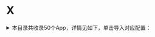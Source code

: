 # X
<details>
<summary>
本目录共收录50个App，详情见如下，单击导入对应配置：
</summary>

 自动导入功能依赖 [【神机模块】](https://raw.githubusercontent.com/zirawell/R-Store/main/Rule/Surge/Redirect/DivineEngine.sgmodule)
- [下厨房](https://surge.app/install-module?url=https%3A%2F%2Fraw.githubusercontent.com%2Fzirawell%2FR-Store%2Fmain%2FRule%2FSurge%2FAdblock%2FApp%2FX%2F%E4%B8%8B%E5%8E%A8%E6%88%BF%2Fxiachufang.sgmodule)
- [兴业生活](https://surge.app/install-module?url=https%3A%2F%2Fraw.githubusercontent.com%2Fzirawell%2FR-Store%2Fmain%2FRule%2FSurge%2FAdblock%2FApp%2FX%2F%E5%85%B4%E4%B8%9A%E7%94%9F%E6%B4%BB%2Fciblife.sgmodule)
- [兴业证券优理宝](https://surge.app/install-module?url=https%3A%2F%2Fraw.githubusercontent.com%2Fzirawell%2FR-Store%2Fmain%2FRule%2FSurge%2FAdblock%2FApp%2FX%2F%E5%85%B4%E4%B8%9A%E8%AF%81%E5%88%B8%E4%BC%98%E7%90%86%E5%AE%9D%2Fxyzq.sgmodule)
- [兴业银行手机银行](https://surge.app/install-module?url=https%3A%2F%2Fraw.githubusercontent.com%2Fzirawell%2FR-Store%2Fmain%2FRule%2FSurge%2FAdblock%2FApp%2FX%2F%E5%85%B4%E4%B8%9A%E9%93%B6%E8%A1%8C%E6%89%8B%E6%9C%BA%E9%93%B6%E8%A1%8C%2Fcib.sgmodule)
- [厦门航空](https://surge.app/install-module?url=https%3A%2F%2Fraw.githubusercontent.com%2Fzirawell%2FR-Store%2Fmain%2FRule%2FSurge%2FAdblock%2FApp%2FX%2F%E5%8E%A6%E9%97%A8%E8%88%AA%E7%A9%BA%2Fxiamenair.sgmodule)
- [向日葵远程控制](https://surge.app/install-module?url=https%3A%2F%2Fraw.githubusercontent.com%2Fzirawell%2FR-Store%2Fmain%2FRule%2FSurge%2FAdblock%2FApp%2FX%2F%E5%90%91%E6%97%A5%E8%91%B5%E8%BF%9C%E7%A8%8B%E6%8E%A7%E5%88%B6%2Fsunlogin.sgmodule)
- [喜马拉雅](https://surge.app/install-module?url=https%3A%2F%2Fraw.githubusercontent.com%2Fzirawell%2FR-Store%2Fmain%2FRule%2FSurge%2FAdblock%2FApp%2FX%2F%E5%96%9C%E9%A9%AC%E6%8B%89%E9%9B%85%2Fxmly.sgmodule)
- [学信网](https://surge.app/install-module?url=https%3A%2F%2Fraw.githubusercontent.com%2Fzirawell%2FR-Store%2Fmain%2FRule%2FSurge%2FAdblock%2FApp%2FX%2F%E5%AD%A6%E4%BF%A1%E7%BD%91%2Fchsi.sgmodule)
- [小Biu智家](https://surge.app/install-module?url=https%3A%2F%2Fraw.githubusercontent.com%2Fzirawell%2FR-Store%2Fmain%2FRule%2FSurge%2FAdblock%2FApp%2FX%2F%E5%B0%8FBiu%E6%99%BA%E5%AE%B6%2Fxbiu.sgmodule)
- [小佩宠物](https://surge.app/install-module?url=https%3A%2F%2Fraw.githubusercontent.com%2Fzirawell%2FR-Store%2Fmain%2FRule%2FSurge%2FAdblock%2FApp%2FX%2F%E5%B0%8F%E4%BD%A9%E5%AE%A0%E7%89%A9%2Fpetkit.sgmodule)
- [小利生活](https://surge.app/install-module?url=https%3A%2F%2Fraw.githubusercontent.com%2Fzirawell%2FR-Store%2Fmain%2FRule%2FSurge%2FAdblock%2FApp%2FX%2F%E5%B0%8F%E5%88%A9%E7%94%9F%E6%B4%BB%2Fxlsh.sgmodule)
- [小合拓展](https://surge.app/install-module?url=https%3A%2F%2Fraw.githubusercontent.com%2Fzirawell%2FR-Store%2Fmain%2FRule%2FSurge%2FAdblock%2FApp%2FX%2F%E5%B0%8F%E5%90%88%E6%8B%93%E5%B1%95%2Fxhtz.sgmodule)
- [小宇宙](https://surge.app/install-module?url=https%3A%2F%2Fraw.githubusercontent.com%2Fzirawell%2FR-Store%2Fmain%2FRule%2FSurge%2FAdblock%2FApp%2FX%2F%E5%B0%8F%E5%AE%87%E5%AE%99%2Fxiaoyuzhoufm.sgmodule)
- [小熊拦截](https://surge.app/install-module?url=https%3A%2F%2Fraw.githubusercontent.com%2Fzirawell%2FR-Store%2Fmain%2FRule%2FSurge%2FAdblock%2FApp%2FX%2F%E5%B0%8F%E7%86%8A%E6%8B%A6%E6%88%AA%2Fxiaoxiong.sgmodule)
- [小熊美术](https://surge.app/install-module?url=https%3A%2F%2Fraw.githubusercontent.com%2Fzirawell%2FR-Store%2Fmain%2FRule%2FSurge%2FAdblock%2FApp%2FX%2F%E5%B0%8F%E7%86%8A%E7%BE%8E%E6%9C%AF%2Fxiaoxiongmeishu.sgmodule)
- [小牛电动](https://surge.app/install-module?url=https%3A%2F%2Fraw.githubusercontent.com%2Fzirawell%2FR-Store%2Fmain%2FRule%2FSurge%2FAdblock%2FApp%2FX%2F%E5%B0%8F%E7%89%9B%E7%94%B5%E5%8A%A8%2Fniu.sgmodule)
- [小特](https://surge.app/install-module?url=https%3A%2F%2Fraw.githubusercontent.com%2Fzirawell%2FR-Store%2Fmain%2FRule%2FSurge%2FAdblock%2FApp%2FX%2F%E5%B0%8F%E7%89%B9%2Fxiaote.sgmodule)
- [小白学习打印](https://surge.app/install-module?url=https%3A%2F%2Fraw.githubusercontent.com%2Fzirawell%2FR-Store%2Fmain%2FRule%2FSurge%2FAdblock%2FApp%2FX%2F%E5%B0%8F%E7%99%BD%E5%AD%A6%E4%B9%A0%E6%89%93%E5%8D%B0%2Fxbxxhz.sgmodule)
- [小睡眠](https://surge.app/install-module?url=https%3A%2F%2Fraw.githubusercontent.com%2Fzirawell%2FR-Store%2Fmain%2FRule%2FSurge%2FAdblock%2FApp%2FX%2F%E5%B0%8F%E7%9D%A1%E7%9C%A0%2Fcosleep.sgmodule)
- [小站](https://surge.app/install-module?url=https%3A%2F%2Fraw.githubusercontent.com%2Fzirawell%2FR-Store%2Fmain%2FRule%2FSurge%2FAdblock%2FApp%2FX%2F%E5%B0%8F%E7%AB%99%2Fzhan.sgmodule)
- [小米商城](https://surge.app/install-module?url=https%3A%2F%2Fraw.githubusercontent.com%2Fzirawell%2FR-Store%2Fmain%2FRule%2FSurge%2FAdblock%2FApp%2FX%2F%E5%B0%8F%E7%B1%B3%E5%95%86%E5%9F%8E%2Fmishop.sgmodule)
- [小米打印](https://surge.app/install-module?url=https%3A%2F%2Fraw.githubusercontent.com%2Fzirawell%2FR-Store%2Fmain%2FRule%2FSurge%2FAdblock%2FApp%2FX%2F%E5%B0%8F%E7%B1%B3%E6%89%93%E5%8D%B0%2Fmiprint.sgmodule)
- [小米有品](https://surge.app/install-module?url=https%3A%2F%2Fraw.githubusercontent.com%2Fzirawell%2FR-Store%2Fmain%2FRule%2FSurge%2FAdblock%2FApp%2FX%2F%E5%B0%8F%E7%B1%B3%E6%9C%89%E5%93%81%2Fmiyoupin.sgmodule)
- [小米音箱](https://surge.app/install-module?url=https%3A%2F%2Fraw.githubusercontent.com%2Fzirawell%2FR-Store%2Fmain%2FRule%2FSurge%2FAdblock%2FApp%2FX%2F%E5%B0%8F%E7%B1%B3%E9%9F%B3%E7%AE%B1%2Fxiaoaisound.sgmodule)
- [小红书](https://surge.app/install-module?url=https%3A%2F%2Fraw.githubusercontent.com%2Fzirawell%2FR-Store%2Fmain%2FRule%2FSurge%2FAdblock%2FApp%2FX%2F%E5%B0%8F%E7%BA%A2%E4%B9%A6%2Fxiaohongshu.sgmodule)
- [小芒](https://surge.app/install-module?url=https%3A%2F%2Fraw.githubusercontent.com%2Fzirawell%2FR-Store%2Fmain%2FRule%2FSurge%2FAdblock%2FApp%2FX%2F%E5%B0%8F%E8%8A%92%2Fxmgtv.sgmodule)
- [小蚕霸王餐](https://surge.app/install-module?url=https%3A%2F%2Fraw.githubusercontent.com%2Fzirawell%2FR-Store%2Fmain%2FRule%2FSurge%2FAdblock%2FApp%2FX%2F%E5%B0%8F%E8%9A%95%E9%9C%B8%E7%8E%8B%E9%A4%90%2Fxcbwc.sgmodule)
- [小象超市](https://surge.app/install-module?url=https%3A%2F%2Fraw.githubusercontent.com%2Fzirawell%2FR-Store%2Fmain%2FRule%2FSurge%2FAdblock%2FApp%2FX%2F%E5%B0%8F%E8%B1%A1%E8%B6%85%E5%B8%82%2Fxiaoxiang.sgmodule)
- [小鹏汽车](https://surge.app/install-module?url=https%3A%2F%2Fraw.githubusercontent.com%2Fzirawell%2FR-Store%2Fmain%2FRule%2FSurge%2FAdblock%2FApp%2FX%2F%E5%B0%8F%E9%B9%8F%E6%B1%BD%E8%BD%A6%2Fxpeng.sgmodule)
- [小黑盒](https://surge.app/install-module?url=https%3A%2F%2Fraw.githubusercontent.com%2Fzirawell%2FR-Store%2Fmain%2FRule%2FSurge%2FAdblock%2FApp%2FX%2F%E5%B0%8F%E9%BB%91%E7%9B%92%2Fxiaoheihe.sgmodule)
- [希尔顿荣誉客会](https://surge.app/install-module?url=https%3A%2F%2Fraw.githubusercontent.com%2Fzirawell%2FR-Store%2Fmain%2FRule%2FSurge%2FAdblock%2FApp%2FX%2F%E5%B8%8C%E5%B0%94%E9%A1%BF%E8%8D%A3%E8%AA%89%E5%AE%A2%E4%BC%9A%2Fhilton.sgmodule)
- [希沃白板](https://surge.app/install-module?url=https%3A%2F%2Fraw.githubusercontent.com%2Fzirawell%2FR-Store%2Fmain%2FRule%2FSurge%2FAdblock%2FApp%2FX%2F%E5%B8%8C%E6%B2%83%E7%99%BD%E6%9D%BF%2Fseewo.sgmodule)
- [心悦俱乐部](https://surge.app/install-module?url=https%3A%2F%2Fraw.githubusercontent.com%2Fzirawell%2FR-Store%2Fmain%2FRule%2FSurge%2FAdblock%2FApp%2FX%2F%E5%BF%83%E6%82%A6%E4%BF%B1%E4%B9%90%E9%83%A8%2Fxinyue.sgmodule)
- [携程旅行](https://surge.app/install-module?url=https%3A%2F%2Fraw.githubusercontent.com%2Fzirawell%2FR-Store%2Fmain%2FRule%2FSurge%2FAdblock%2FApp%2FX%2F%E6%90%BA%E7%A8%8B%E6%97%85%E8%A1%8C%2Fctrip.sgmodule)
- [新浪新闻](https://surge.app/install-module?url=https%3A%2F%2Fraw.githubusercontent.com%2Fzirawell%2FR-Store%2Fmain%2FRule%2FSurge%2FAdblock%2FApp%2FX%2F%E6%96%B0%E6%B5%AA%E6%96%B0%E9%97%BB%2Fsinaapp.sgmodule)
- [新片场](https://surge.app/install-module?url=https%3A%2F%2Fraw.githubusercontent.com%2Fzirawell%2FR-Store%2Fmain%2FRule%2FSurge%2FAdblock%2FApp%2FX%2F%E6%96%B0%E7%89%87%E5%9C%BA%2Fxinpianchang.sgmodule)
- [星火英语](https://surge.app/install-module?url=https%3A%2F%2Fraw.githubusercontent.com%2Fzirawell%2FR-Store%2Fmain%2FRule%2FSurge%2FAdblock%2FApp%2FX%2F%E6%98%9F%E7%81%AB%E8%8B%B1%E8%AF%AD%2Fsparke.sgmodule)
- [星财富](https://surge.app/install-module?url=https%3A%2F%2Fraw.githubusercontent.com%2Fzirawell%2FR-Store%2Fmain%2FRule%2FSurge%2FAdblock%2FApp%2FX%2F%E6%98%9F%E8%B4%A2%E5%AF%8C%2Fxingcaifu.sgmodule)
- [晓晓优选](https://surge.app/install-module?url=https%3A%2F%2Fraw.githubusercontent.com%2Fzirawell%2FR-Store%2Fmain%2FRule%2FSurge%2FAdblock%2FApp%2FX%2F%E6%99%93%E6%99%93%E4%BC%98%E9%80%89%2Fxxyx.sgmodule)
- [笑容加](https://surge.app/install-module?url=https%3A%2F%2Fraw.githubusercontent.com%2Fzirawell%2FR-Store%2Fmain%2FRule%2FSurge%2FAdblock%2FApp%2FX%2F%E7%AC%91%E5%AE%B9%E5%8A%A0%2Fusmile.sgmodule)
- [米游社](https://surge.app/install-module?url=https%3A%2F%2Fraw.githubusercontent.com%2Fzirawell%2FR-Store%2Fmain%2FRule%2FSurge%2FAdblock%2FApp%2FX%2F%E7%B1%B3%E6%B8%B8%E7%A4%BE%2Fmihoyo.sgmodule)
- [米读小说](https://surge.app/install-module?url=https%3A%2F%2Fraw.githubusercontent.com%2Fzirawell%2FR-Store%2Fmain%2FRule%2FSurge%2FAdblock%2FApp%2FX%2F%E7%B1%B3%E8%AF%BB%E5%B0%8F%E8%AF%B4%2Fmiread.sgmodule)
- [西施眼](https://surge.app/install-module?url=https%3A%2F%2Fraw.githubusercontent.com%2Fzirawell%2FR-Store%2Fmain%2FRule%2FSurge%2FAdblock%2FApp%2FX%2F%E8%A5%BF%E6%96%BD%E7%9C%BC%2Fxsy.sgmodule)
- [西窗烛](https://surge.app/install-module?url=https%3A%2F%2Fraw.githubusercontent.com%2Fzirawell%2FR-Store%2Fmain%2FRule%2FSurge%2FAdblock%2FApp%2FX%2F%E8%A5%BF%E7%AA%97%E7%83%9B%2Fxczim.sgmodule)
- [讯飞输入法](https://surge.app/install-module?url=https%3A%2F%2Fraw.githubusercontent.com%2Fzirawell%2FR-Store%2Fmain%2FRule%2FSurge%2FAdblock%2FApp%2FX%2F%E8%AE%AF%E9%A3%9E%E8%BE%93%E5%85%A5%E6%B3%95%2Fxunfei.sgmodule)
- [迅游加速器](https://surge.app/install-module?url=https%3A%2F%2Fraw.githubusercontent.com%2Fzirawell%2FR-Store%2Fmain%2FRule%2FSurge%2FAdblock%2FApp%2FX%2F%E8%BF%85%E6%B8%B8%E5%8A%A0%E9%80%9F%E5%99%A8%2Fxunyou.sgmodule)
- [迅雷](https://surge.app/install-module?url=https%3A%2F%2Fraw.githubusercontent.com%2Fzirawell%2FR-Store%2Fmain%2FRule%2FSurge%2FAdblock%2FApp%2FX%2F%E8%BF%85%E9%9B%B7%2Fxunlei.sgmodule)
- [闲鱼](https://surge.app/install-module?url=https%3A%2F%2Fraw.githubusercontent.com%2Fzirawell%2FR-Store%2Fmain%2FRule%2FSurge%2FAdblock%2FApp%2FX%2F%E9%97%B2%E9%B1%BC%2Fgoofish.sgmodule)
- [雪球](https://surge.app/install-module?url=https%3A%2F%2Fraw.githubusercontent.com%2Fzirawell%2FR-Store%2Fmain%2FRule%2FSurge%2FAdblock%2FApp%2FX%2F%E9%9B%AA%E7%90%83%2Fxueqiu.sgmodule)
- [香山智能](https://surge.app/install-module?url=https%3A%2F%2Fraw.githubusercontent.com%2Fzirawell%2FR-Store%2Fmain%2FRule%2FSurge%2FAdblock%2FApp%2FX%2F%E9%A6%99%E5%B1%B1%E6%99%BA%E8%83%BD%2Fsenssun.sgmodule)

</details>